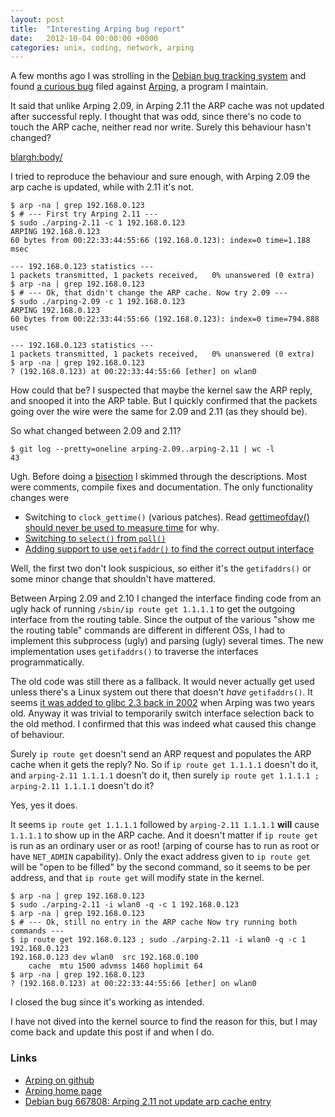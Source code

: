 ```yaml
---
layout: post
title:  "Interesting Arping bug report"
date:   2012-10-04 00:00:00 +0000
categories: unix, coding, network, arping
---
```

A few months ago I was strolling in the [Debian bug tracking
system](http://bugs.debian.org) and found [a curious
bug](http://bugs.debian.org/cgi-bin/bugreport.cgi?bug=667808) filed
against
[Arping](http://www.habets.pp.se/synscan/programs.php?prog=arping), a
program I maintain.

It said that unlike Arping 2.09, in Arping 2.11 the ARP cache was not
updated after successful reply. I thought that was odd, since there's
no code to touch the ARP cache, neither read nor write. Surely this
behaviour hasn't changed?

<blargh:body/>

I tried to reproduce the behaviour and sure enough, with Arping 2.09
the arp cache is updated, while with 2.11 it's not.

```
$ arp -na | grep 192.168.0.123
$ # --- First try Arping 2.11 ---
$ sudo ./arping-2.11 -c 1 192.168.0.123
ARPING 192.168.0.123
60 bytes from 00:22:33:44:55:66 (192.168.0.123): index=0 time=1.188 msec

--- 192.168.0.123 statistics ---
1 packets transmitted, 1 packets received,   0% unanswered (0 extra)
$ arp -na | grep 192.168.0.123
$ # --- Ok, that didn't change the ARP cache. Now try 2.09 ---
$ sudo ./arping-2.09 -c 1 192.168.0.123
ARPING 192.168.0.123
60 bytes from 00:22:33:44:55:66 (192.168.0.123): index=0 time=794.888 usec

--- 192.168.0.123 statistics ---
1 packets transmitted, 1 packets received,   0% unanswered (0 extra)
$ arp -na | grep 192.168.0.123
? (192.168.0.123) at 00:22:33:44:55:66 [ether] on wlan0
```

How could that be? I suspected that maybe the kernel saw the ARP
reply, and snooped it into the ARP table. But I quickly confirmed that
the packets going over the wire were the same for 2.09 and 2.11 (as
they should be).

So what changed between 2.09 and 2.11?

```
$ git log --pretty=oneline arping-2.09..arping-2.11 | wc -l
43
```

Ugh. Before doing a
[bisection](http://git-scm.com/book/en/Git-Tools-Debugging-with-Git) I
skimmed through the descriptions. Most were comments, compile fixes
and documentation. The only functionality changes were

* Switching to `clock_gettime()` (various patches).
  Read <a href="/2010/09/gettimeofday-should-never-be-used-to-measure-time.html">gettimeofday() should never be used to
  measure time</a> for why.
* [Switching to `select()` from `poll()`](https://github.com/ThomasHabets/arping/commit/b0a754550bb873b4fdb7049bfc394d38bfe3c72b)
* [Adding support to use `getifaddr()` to find the correct output interface](https://github.com/ThomasHabets/arping/commit/a03413aa161cace9733a0a3c3c98420c761484ee)

Well, the first two don't look suspicious, so either it's the
`getifaddrs()` or some minor change that shouldn't have
mattered.

Between Arping 2.09 and 2.10 I changed the interface finding code from
an ugly hack of running `/sbin/ip route get 1.1.1.1` to get the
outgoing interface from the routing table. Since the output of the
various "show me the routing table" commands are different in
different OSs, I had to implement this subprocess (ugly) and parsing
(ugly) several times. The new implementation uses
`getifaddrs()` to traverse the interfaces programmatically.

The old code was still there as a fallback. It would never actually
get used unless there's a Linux system out there that doesn't *have*
`getifaddrs()`. It seems [it was added to glibc 2.3 back in
2002](http://sourceware.org/git/?p=glibc.git;a=commit;h=7f1deee65e0a90d9e6699068b5d63a28d2546e12)
when Arping was two years old. Anyway it was trivial to temporarily
switch interface selection back to the old method. I confirmed that
this was indeed what caused this change of behaviour.

Surely `ip route get` doesn't send an ARP request and
populates the ARP cache when it gets the reply? No. So if `ip
route get 1.1.1.1` doesn't do it, and `arping-2.11
1.1.1.1` doesn't do it, then surely `ip route get 1.1.1.1
; arping-2.11 1.1.1.1` doesn't do it?

Yes, yes it does.

It seems `ip route get 1.1.1.1` followed by `arping-2.11 1.1.1.1`
**will** cause `1.1.1.1` to show up in the ARP cache. And it doesn't
matter if `ip route get` is run as an ordinary user or as root!
(arping of course has to run as root or have `NET_ADMIN` capability).
Only the exact address given to `ip route get` will be "open to be
filled" by the second command, so it seems to be per address, and that
`ip route get` will modify state in the kernel.

```
$ arp -na | grep 192.168.0.123
$ sudo ./arping-2.11 -i wlan0 -q -c 1 192.168.0.123
$ arp -na | grep 192.168.0.123
$ # --- Ok, still no entry in the ARP cache Now try running both commands ---
$ ip route get 192.168.0.123 ; sudo ./arping-2.11 -i wlan0 -q -c 1 192.168.0.123
192.168.0.123 dev wlan0  src 192.168.0.100
    cache  mtu 1500 advmss 1460 hoplimit 64
$ arp -na | grep 192.168.0.123
? (192.168.0.123) at 00:22:33:44:55:66 [ether] on wlan0
```

I closed the bug since it's working as intended.

I have not dived into the kernel source to find the reason for this,
but I may come back and update this post if and when I do.

### Links

* [Arping on github](https://github.com/ThomasHabets/arping)
* [Arping home page](http://www.habets.pp.se/synscan/programs.php?prog=arping)
* [Debian bug 667808: Arping 2.11 not update arp cache entry](http://bugs.debian.org/cgi-bin/bugreport.cgi?bug=667808)
